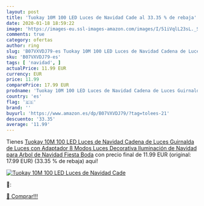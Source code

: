 ```yaml
---
layout: post
title: 'Tuokay 10M 100 LED Luces de Navidad Cade al 33.35 % de rebaja'
date: 2020-01-18 18:59:22
image: 'https://images-eu.ssl-images-amazon.com/images/I/51iVqlL23sL._SL400_.jpg'
comments: true
category: ofertas
author: ring
slug: 'B07VXVDJ79-es Tuokay 10M 100 LED Luces de Navidad Cadena de Luces...'
sku: 'B07VXVDJ79-es'
tags: [ 'navidad', ]
actualPrice: 11.99 EUR
currency: EUR
price: 11.99
comparePrice: 17.99 EUR
prodname: 'Tuokay 10M 100 LED Luces de Navidad Cadena de Luces Guirnalda de Luces con Adaptador 8 Modos Luces Decorativa Iluminación de Navidad para Arbol de Navidad  Fiesta Boda'
country: 'es'
flag: '🇪🇸'
brand: ''
buyurl: 'https://www.amazon.es/dp/B07VXVDJ79/?tag=tolees-21'
descuento: '33.35'
average: '11.99'
---
```


Tienes [Tuokay 10M 100 LED Luces de Navidad Cadena de Luces Guirnalda de Luces con Adaptador 8 Modos Luces Decorativa Iluminación de Navidad para Arbol de Navidad  Fiesta Boda](https://www.amazon.es/dp/B07VXVDJ79/?tag=tolees-21) con precio final de  11.99 EUR (original: 17.99 EUR) (33.35 %  de rebaja) aqui!

[![Tuokay 10M 100 LED Luces de Navidad Cade](https://images-eu.ssl-images-amazon.com/images/I/51iVqlL23sL._SL400_.jpg)](https://www.amazon.es/dp/B07VXVDJ79/?tag=tolees-21)

🔎:


[🛒 Comprar!!!](https://www.amazon.es/dp/B07VXVDJ79/?tag=tolees-21)
